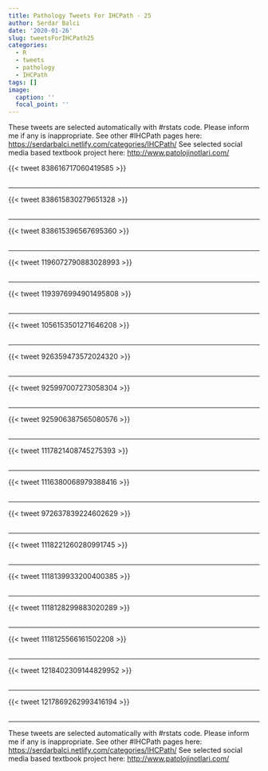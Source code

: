 ```yaml
---
title: Pathology Tweets For IHCPath - 25
author: Serdar Balci
date: '2020-01-26'
slug: tweetsForIHCPath25
categories:
  - R
  - tweets
  - pathology
  - IHCPath
tags: []
image:
  caption: ''
  focal_point: ''
---
```



These tweets are selected automatically with #rstats code. Please inform me if any is inappropriate.
See other #IHCPath pages here: https://serdarbalci.netlify.com/categories/IHCPath/ 
See selected social media based textbook project here: http://www.patolojinotlari.com/

{{< tweet 838616717060419585 >}}
<br>
<br>
<hr>
{{< tweet 838615830279651328 >}}
<br>
<br>
<hr>
{{< tweet 838615396567695360 >}}
<br>
<br>
<hr>
{{< tweet 1196072790883028993 >}}
<br>
<br>
<hr>
{{< tweet 1193976994901495808 >}}
<br>
<br>
<hr>
{{< tweet 1056153501271646208 >}}
<br>
<br>
<hr>
{{< tweet 926359473572024320 >}}
<br>
<br>
<hr>
{{< tweet 925997007273058304 >}}
<br>
<br>
<hr>
{{< tweet 925906387565080576 >}}
<br>
<br>
<hr>
{{< tweet 1117821408745275393 >}}
<br>
<br>
<hr>
{{< tweet 1116380068979388416 >}}
<br>
<br>
<hr>
{{< tweet 972637839224602629 >}}
<br>
<br>
<hr>
{{< tweet 1118221260280991745 >}}
<br>
<br>
<hr>
{{< tweet 1118139933200400385 >}}
<br>
<br>
<hr>
{{< tweet 1118128299883020289 >}}
<br>
<br>
<hr>
{{< tweet 1118125566161502208 >}}
<br>
<br>
<hr>
{{< tweet 1218402309144829952 >}}
<br>
<br>
<hr>
{{< tweet 1217869262993416194 >}}
<br>
<br>
<hr>


These tweets are selected automatically with #rstats code. Please inform me if any is inappropriate.
See other #IHCPath pages here: https://serdarbalci.netlify.com/categories/IHCPath/ 
See selected social media based textbook project here: http://www.patolojinotlari.com/
